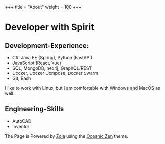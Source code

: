 +++
title = "About"
weight = 100
+++

# Developer with Spirit

## Development-Experience:

* C#, Java EE (Spring), Python (FastAPI)
* JavaScript (React, Vue)
* SQL, MongoDB, neo4j, GraphQL/REST
* Docker, Docker Compose, Docker Swarm
* Git, Bash

I like to work with Linux, but I am comfortable with Windows and MacOS as well.

## Engineering-Skills

* AutoCAD
* Inventor

The Page is Powered by <a href="https://www.getzola.org">Zola</a> using the  <a href="https://github.com/barlog-m/oceanic-zen">Oceanic Zen</a> theme.